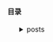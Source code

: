 #### 目录 


<ul>
<details >
<summary>posts</summary>
	<ul>
<details >
<summary>Android</summary>
		<ul><a href=../posts/Android/Android_buildSrc>Android_buildSrc.md</a>
</ul>
		<ul><a href=../posts/Android/Android的资源加载机制>Android的资源加载机制.md</a>
</ul>
		<ul><a href=../posts/Android/Android知识整体思维导图.png>Android知识整体思维导图.png</a>
</ul>
		<ul>
<details >
<summary>jetpack</summary>
			<ul><a href=../posts/Android/jetpack/1.Lifecycle架构组件>1.Lifecycle架构组件.md</a>
</ul>
			<ul><a href=../posts/Android/jetpack/10.Hilt注解组件>10.Hilt注解组件.md</a>
</ul>
			<ul><a href=../posts/Android/jetpack/11.Navigation组件>11.Navigation组件.md</a>
</ul>
			<ul><a href=../posts/Android/jetpack/2.LiveData架构组件>2.LiveData架构组件.md</a>
</ul>
			<ul><a href=../posts/Android/jetpack/3.ViewModel组件架构>3.ViewModel组件架构.md</a>
</ul>
			<ul><a href=../posts/Android/jetpack/4.SavedState架构组件>4.SavedState架构组件.md</a>
</ul>
			<ul><a href=../posts/Android/jetpack/5.Room架构组件>5.Room架构组件.md</a>
</ul>
			<ul><a href=../posts/Android/jetpack/6.WorkManager架构组件>6.WorkManager架构组件.md</a>
</ul>
			<ul><a href=../posts/Android/jetpack/7.dataBinding架构组件>7.dataBinding架构组件.md</a>
</ul>
			<ul><a href=../posts/Android/jetpack/8.Paging架构组件>8.Paging架构组件.md</a>
</ul>
			<ul><a href=../posts/Android/jetpack/9.Paging3架构组件>9.Paging3架构组件.md</a>
</ul>
			<ul><a href=../posts/Android/jetpack/tree>tree.md</a>
</ul>
</details>
</ul>
		<ul>
<details >
<summary>基础篇</summary>
			<ul><a href=../posts/Android/基础篇/Android基础知识_10_View测量_布局及绘制原理>Android基础知识_10_View测量_布局及绘制原理.md</a>
</ul>
			<ul><a href=../posts/Android/基础篇/Android基础知识_11_Android虚拟机及编译过程>Android基础知识_11_Android虚拟机及编译过程.md</a>
</ul>
			<ul><a href=../posts/Android/基础篇/Android基础知识_12_Android进程间通信方式>Android基础知识_12_Android进程间通信方式.md</a>
</ul>
			<ul><a href=../posts/Android/基础篇/Android基础知识_13_Bitmap压缩策略>Android基础知识_13_Bitmap压缩策略.md</a>
</ul>
			<ul><a href=../posts/Android/基础篇/Android基础知识_14_Android动画总结>Android基础知识_14_Android动画总结.md</a>
</ul>
			<ul><a href=../posts/Android/基础篇/Android基础知识_15_Android进程优先级>Android基础知识_15_Android进程优先级.md</a>
</ul>
			<ul><a href=../posts/Android/基础篇/Android基础知识_16_Context详解>Android基础知识_16_Context详解.md</a>
</ul>
			<ul><a href=../posts/Android/基础篇/Android基础知识_1_概况>Android基础知识_1_概况.md</a>
</ul>
			<ul><a href=../posts/Android/基础篇/Android基础知识_2_Activity>Android基础知识_2_Activity.md</a>
</ul>
			<ul><a href=../posts/Android/基础篇/Android基础知识_3_Service>Android基础知识_3_Service.md</a>
</ul>
			<ul><a href=../posts/Android/基础篇/Android基础知识_4_ContentProvider>Android基础知识_4_ContentProvider.md</a>
</ul>
			<ul><a href=../posts/Android/基础篇/Android基础知识_5_Broadcast>Android基础知识_5_Broadcast.md</a>
</ul>
			<ul><a href=../posts/Android/基础篇/Android基础知识_6_Fragment>Android基础知识_6_Fragment.md</a>
</ul>
			<ul><a href=../posts/Android/基础篇/Android基础知识_7_消息机制(Handler)>Android基础知识_7_消息机制(Handler).md</a>
</ul>
			<ul><a href=../posts/Android/基础篇/Android基础知识_8_事件分发机制>Android基础知识_8_事件分发机制.md</a>
</ul>
			<ul><a href=../posts/Android/基础篇/Android基础知识_9_Window_Activity_DecorView以及ViewRoot之间的关系>Android基础知识_9_Window_Activity_DecorView以及ViewRoot之间的关系.md</a>
</ul>
</details>
</ul>
		<ul>
<details >
<summary>进阶篇</summary>
			<ul><a href=../posts/Android/进阶篇/001_多线程断点续传>001_多线程断点续传.md</a>
</ul>
			<ul><a href=../posts/Android/进阶篇/002_全局异常处理>002_全局异常处理.md</a>
</ul>
			<ul><a href=../posts/Android/进阶篇/003_MVP模式详解>003_MVP模式详解.md</a>
</ul>
			<ul><a href=../posts/Android/进阶篇/004_binder原理分析>004_binder原理分析.md</a>
</ul>
			<ul><a href=../posts/Android/进阶篇/005_Parcelable和Serializable的区别>005_Parcelable和Serializable的区别.md</a>
</ul>
			<ul><a href=../posts/Android/进阶篇/006_Android系统的启动过程>006_Android系统的启动过程.md</a>
</ul>
			<ul><a href=../posts/Android/进阶篇/007_APP启动过程>007_APP启动过程.md</a>
</ul>
			<ul><a href=../posts/Android/进阶篇/008_Android性能优化总结>008_Android性能优化总结.md</a>
</ul>
			<ul><a href=../posts/Android/进阶篇/009_Android内存泄漏总结>009_Android内存泄漏总结.md</a>
</ul>
			<ul><a href=../posts/Android/进阶篇/010_LeakCanary原理与使用>010_LeakCanary原理与使用.md</a>
</ul>
			<ul><a href=../posts/Android/进阶篇/Android插件化介绍>Android插件化介绍.md</a>
</ul>
</details>
</ul>
</details>
</ul>
	<ul><a href=../posts/dir>dir.md</a>
</ul>
	<ul><a href=../posts/dir123>dir123.md</a>
</ul>
	<ul>
<details >
<summary>Drone</summary>
		<ul><a href=../posts/Drone/1_DroidPlannerService>1_DroidPlannerService.md</a>
</ul>
		<ul><a href=../posts/Drone/1_IDroneApi_aidl>1_IDroneApi_aidl.md</a>
</ul>
</details>
</ul>
	<ul>
<details >
<summary>Flutter</summary>
		<ul><a href=../posts/Flutter/Dart语言1>Dart语言1.md</a>
</ul>
		<ul><a href=../posts/Flutter/Flutter入门1-环境配置(windows)>Flutter入门1-环境配置(windows).md</a>
</ul>
		<ul><a href=../posts/Flutter/Flutter入门2-hello_flutter>Flutter入门2-hello_flutter.md</a>
</ul>
</details>
</ul>
	<ul>
<details >
<summary>javaFx</summary>
		<ul><a href=../posts/javaFx/1.JavaFX应用程序结构>1.JavaFX应用程序结构.md</a>
</ul>
		<ul><a href=../posts/javaFx/2.Application类>2.Application类.md</a>
</ul>
		<ul><a href=../posts/javaFx/3.布局>3.布局.md</a>
</ul>
		<ul>
<details >
<summary>tornadofx</summary>
			<ul><a href=../posts/javaFx/tornadofx/1.设置>1.设置.md</a>
</ul>
			<ul><a href=../posts/javaFx/tornadofx/2.组件>2.组件.md</a>
</ul>
			<ul><a href=../posts/javaFx/tornadofx/3.Controller>3.Controller.md</a>
</ul>
			<ul>
<details >
<summary>image</summary>
				<ul><a href=../posts/javaFx/tornadofx/image/img.png>img.png</a>
</ul>
				<ul><a href=../posts/javaFx/tornadofx/image/img_1.png>img_1.png</a>
</ul>
</details>
</ul>
</details>
</ul>
</details>
</ul>
	<ul>
<details >
<summary>Kotlin</summary>
		<ul><a href=../posts/Kotlin/Flow_1_基本使用>Flow_1_基本使用.md</a>
</ul>
		<ul><a href=../posts/Kotlin/Flow_2_在Mvvm中的应用>Flow_2_在Mvvm中的应用.md</a>
</ul>
		<ul><a href=../posts/Kotlin/README>README.md</a>
</ul>
		<ul><a href=../posts/Kotlin/协程_基础>协程_基础.md</a>
</ul>
		<ul><a href=../posts/Kotlin/协程_简单使用速成>协程_简单使用速成.md</a>
</ul>
		<ul><a href=../posts/Kotlin/注解>注解.md</a>
</ul>
		<ul><a href=../posts/Kotlin/第一章：定义与目的>第一章：定义与目的.md</a>
</ul>
		<ul><a href=../posts/Kotlin/第三章：函数的定义与调用>第三章：函数的定义与调用.md</a>
</ul>
		<ul><a href=../posts/Kotlin/第二章：基础>第二章：基础.md</a>
</ul>
</details>
</ul>
	<ul>
<details >
<summary>other</summary>
		<ul><a href=../posts/other/adb命令集>adb命令集.md</a>
</ul>
		<ul><a href=../posts/other/Android Studio快捷键大全>Android Studio快捷键大全.md</a>
</ul>
		<ul><a href=../posts/other/Android基础知识>Android基础知识.md</a>
</ul>
		<ul><a href=../posts/other/Android开发中定义之shape>Android开发中定义之shape.md</a>
</ul>
		<ul><a href=../posts/other/android知识结构图.png>android知识结构图.png</a>
</ul>
		<ul><a href=../posts/other/android面试常用面试题内部题库>android面试常用面试题内部题库.md</a>
</ul>
		<ul><a href=../posts/other/Git Flow说明及操作规范-20200420.docx>Git Flow说明及操作规范-20200420.docx</a>
</ul>
		<ul><a href=../posts/other/gradle命令>gradle命令.md</a>
</ul>
		<ul><a href=../posts/other/gradle配置比较>gradle配置比较.md</a>
</ul>
		<ul><a href=../posts/other/hugo安装配置>hugo安装配置.md</a>
</ul>
		<ul><a href=../posts/other/Markdown语法>Markdown语法.md</a>
</ul>
		<ul><a href=../posts/other/README>README.md</a>
</ul>
		<ul><a href=../posts/other/位运算小技巧>位运算小技巧.md</a>
</ul>
		<ul><a href=../posts/other/屏幕适配方案对比>屏幕适配方案对比.md</a>
</ul>
		<ul><a href=../posts/other/常用软件>常用软件.md</a>
</ul>
		<ul><a href=../posts/other/最近面试题>最近面试题.md</a>
</ul>
		<ul><a href=../posts/other/有待学习的内容>有待学习的内容.md</a>
</ul>
		<ul><a href=../posts/other/正则表达式>正则表达式.md</a>
</ul>
</details>
</ul>
	<ul>
<details >
<summary>状态机</summary>
		<ul><a href=../posts/状态机/松鼠状态机>松鼠状态机.md</a>
</ul>
		<ul><a href=../posts/状态机/状态机引擎选型>状态机引擎选型.md</a>
</ul>
</details>
</ul>
</details>
</ul>
